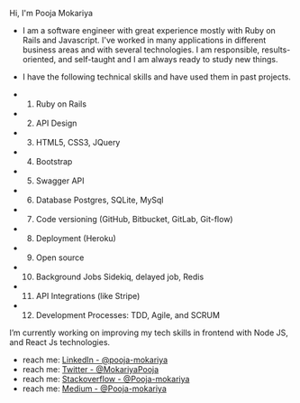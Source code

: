 



Hi, I'm Pooja Mokariya

- I am a software engineer with great experience mostly with Ruby on Rails and Javascript. I've worked in many applications in different business areas and with several technologies. I am responsible, results-oriented, and self-taught and I am always ready to study new things.

-  I have the following technical skills and have used them in past projects. 

- 1. Ruby on Rails 
- 2. API Design 
- 3. HTML5, CSS3, JQuery 
- 4. Bootstrap 
- 5. Swagger API 
- 6. Database Postgres, SQLite, MySql 
- 7. Code versioning (GitHub, Bitbucket, GitLab, Git-flow) 
- 8. Deployment (Heroku) 
- 9. Open source 
- 10. Background Jobs Sidekiq, delayed job, Redis 
- 11. API Integrations (like Stripe) 
- 12. Development Processes: TDD, Agile, and SCRUM


I’m currently working on improving my tech skills in frontend with Node JS, and React Js technologies.


- reach me: [LinkedIn - @pooja-mokariya](https://www.linkedin.com/in/pooja-mokariya/) 
- reach me: [Twitter - @MokariyaPooja](https://twitter.com/MokariyaPooja) 
- reach me: [Stackoverflow - @Pooja-mokariya](https://stackoverflow.com/users/4265308/pooja-mokariya) 
- reach me: [Medium - @Pooja-mokariya](https://medium.com/@poojamokariya) 




